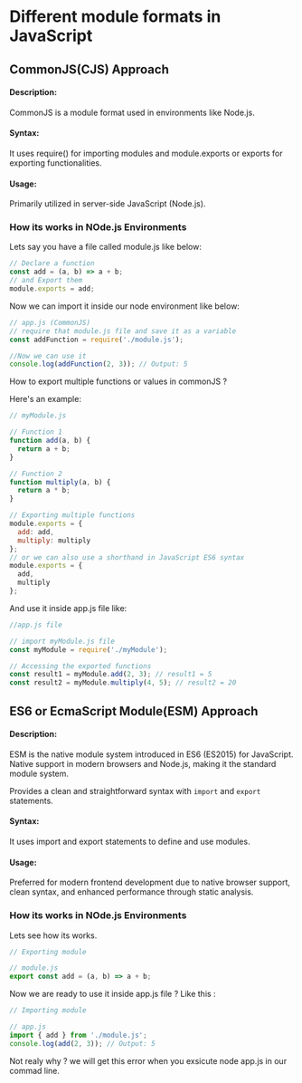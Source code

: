 # Different module formats in JavaScript


## CommonJS(CJS) Approach

#### Description: 

CommonJS is a module format used in environments like Node.js.

#### Syntax: 

It uses require() for importing modules and module.exports or exports for exporting functionalities.

#### Usage:

Primarily utilized in server-side JavaScript (Node.js).

### How its works in NOde.js Environments

Lets say you have a file called module.js like below: 

```js
// Declare a function
const add = (a, b) => a + b;
// and Export them
module.exports = add;
```

Now we can import it inside our node environment like below:

```js
// app.js (CommonJS)
// require that module.js file and save it as a variable
const addFunction = require('./module.js');

//Now we can use it
console.log(addFunction(2, 3)); // Output: 5
```
How to export multiple functions or values in commonJS ?

Here's an example:
```js
// myModule.js

// Function 1
function add(a, b) {
  return a + b;
}

// Function 2
function multiply(a, b) {
  return a * b;
}

// Exporting multiple functions
module.exports = {
  add: add,
  multiply: multiply
};
// or we can also use a shorthand in JavaScript ES6 syntax
module.exports = {
  add,
  multiply
};
```
And use it inside app.js file like: 

```js
//app.js file

// import myModule.js file
const myModule = require('./myModule');

// Accessing the exported functions
const result1 = myModule.add(2, 3); // result1 = 5
const result2 = myModule.multiply(4, 5); // result2 = 20
```

## ES6 or EcmaScript Module(ESM) Approach

#### Description: 
ESM is the native module system introduced in ES6 (ES2015) for JavaScript. Native support in modern browsers and Node.js, making it the standard module system.

Provides a clean and straightforward syntax with `import` and `export` statements.

#### Syntax: 

It uses import and export statements to define and use modules.

#### Usage:

Preferred for modern frontend development due to native browser support, clean syntax, and enhanced performance through static analysis.

### How its works in NOde.js Environments

Lets see how its works.

```js
// Exporting module

// module.js
export const add = (a, b) => a + b;
```
Now we are ready to use it inside app.js file ? Like this : 

```js
// Importing module

// app.js
import { add } from './module.js';
console.log(add(2, 3)); // Output: 5
```

Not realy why ? we will get this error when you exsicute node app.js in our commad line.

